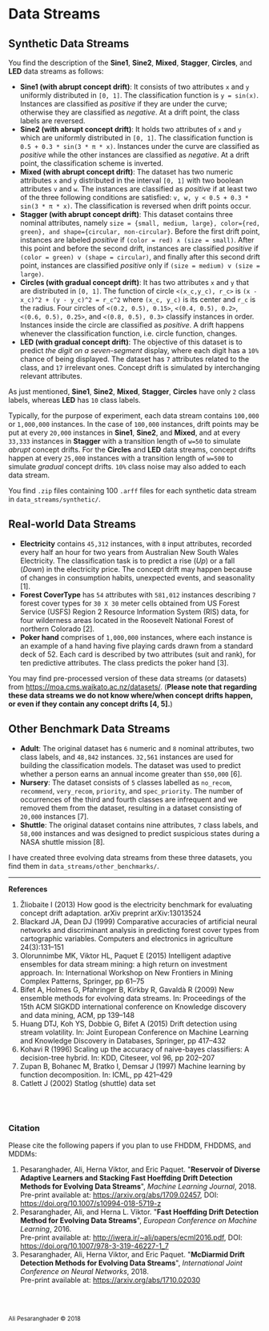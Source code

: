 # Data Streams

## Synthetic Data Streams

You find the description of the **Sine1**, **Sine2**, **Mixed**, **Stagger**, **Circles**, and **LED** data streams as follows: 
* **Sine1 (with abrupt concept drift)**: It consists of two attributes `x` and `y` uniformly distributed in `[0, 1]`. The classification function is `y = sin(x)`. Instances are classified as _positive_ if they are under the curve; otherwise they are classified as _negative_. At a drift point, the class labels are reversed.
* **Sine2 (with abrupt concept drift)**: It holds two attributes of `x` and `y` which are uniformly distributed in `[0, 1]`. The classification function is `0.5 + 0.3 * sin(3 * π * x)`. Instances under the curve are classified as _positive_ while the other instances are classified as _negative_. At a drift point, the classification scheme is inverted.
* **Mixed (with abrupt concept drift)**: The dataset has two numeric attributes `x` and `y` distributed in the interval `[0, 1]` with two boolean attributes `v` and `w`. The instances are classified as _positive_ if at least two of the three following conditions are satisfied: `v, w, y < 0.5 + 0.3 * sin(3 * π * x)`. The classification is reversed when drift points occur.
* **Stagger (with abrupt concept drift)**: This dataset contains three nominal attributes, namely `size = {small, medium, large}, color={red, green}, and shape={circular, non-circular}`. Before the first drift point, instances are labeled _positive_ if `(color = red) ∧ (size = small)`. After this point and before the second drift, instances are classified _positive_ if `(color = green) v (shape = circular)`, and finally after this second drift point, instances are classified _positive_ only if `(size = medium) v (size = large)`.
* **Circles (with gradual concept drift)**: It has two attributes `x` and `y` that are distributed in `[0, 1]`. The function of circle `<(x_c,y_c), r_c>` is `(x - x_c)^2 + (y - y_c)^2 = r_c^2` where `(x_c, y_c)` is its center and `r_c` is the radius. Four circles of `<(0.2, 0.5), 0.15>`, `<(0.4, 0.5), 0.2>`, `<(0.6, 0.5), 0.25>`, and `<(0.8, 0.5), 0.3>` classify instances in order. Instances inside the circle are classified as _positive_. A drift happens whenever the classification function, i.e. circle function, changes.
* **LED (with gradual concept drift)**: The objective of this dataset is to predict _the digit on a seven-segment_ display, where each digit has a `10%` chance of being displayed. The dataset has `7` attributes related to the class, and `17` irrelevant ones. Concept drift is simulated by interchanging relevant attributes.

As just mentioned, **Sine1**, **Sine2**, **Mixed**, **Stagger**, **Circles** have only `2` class labels, whereas **LED** has `10` class labels.

Typically, for the purpose of experiment, each data stream contains `100,000` or `1,000,000` instances. In the case of `100,000` instances, drift points may be put at every `20,000` instances in **Sine1**, **Sine2**, and **Mixed**, and at every `33,333` instances in **Stagger** with a transition length of `w=50` to simulate _abrupt_ concept drifts. For the **Circles** and **LED** data streams, concept drifts happen at every `25,000` instances with a transition length of `w=500` to simulate _gradual_ concept drifts. `10%` class noise may also added to each data stream.

You find `.zip` files containing 100 `.arff` files for each synthetic data stream in `data_streams/synthetic/`.

## Real-world Data Streams

* **Electricity** contains `45,312` instances, with `8` input attributes, recorded every half an hour for two years from Australian New South Wales Electricity. The classification task is to predict a rise (_Up_) or a fall (_Down_) in the electricity price. The concept drift may happen because of changes in consumption habits, unexpected events, and seasonality [1].
* **Forest CoverType** has `54` attributes with `581,012` instances describing `7` forest cover types for `30 X 30` meter cells obtained from US Forest Service (USFS) Region 2 Resource Information System (RIS) data, for four wilderness areas located in the Roosevelt National Forest of northern Colorado [2].
* **Poker hand** comprises of `1,000,000` instances, where each instance is an example of a hand having five playing cards drawn from a standard deck of 52. Each card is described by two attributes (suit and rank), for ten predictive attributes. The class predicts the poker hand [3].

You may find pre-processed version of these data streams (or datasets) from https://moa.cms.waikato.ac.nz/datasets/. (**Please note that regarding these data streams we do not know where/when concept drifts happen, or even if they contain any concept drifts [4, 5].**)

## Other Benchmark Data Streams

* **Adult**: The original dataset has `6` numeric and `8` nominal attributes, two class labels, and `48,842` instances. `32,561` instances are used for building the classification models. The dataset was used to predict whether a person earns an annual income greater than `$50,000` [6].
* **Nursery**: The dataset consists of `5` classes labelled as  `no_recom`, `recommend`, `very_recom`, `priority`, and `spec_priority`. The number of occurrences of the third and fourth classes are infrequent and we removed them from the dataset, resulting in a dataset consisting of `20,000` instances [7].
* **Shuttle**: The original dataset contains nine attributes, `7` class labels, and `58,000` instances and was designed to predict suspicious states during a NASA shuttle mission [8].

I have created three evolving data streams from these three datasets, you find them in `data_streams/other_benchmarks/`.

<hr/>

<b>References</b>
  <ol>
    <li>Žliobaite I (2013) How good is the electricity benchmark for evaluating concept drift adaptation. arXiv preprint arXiv:13013524</li>
    <li>Blackard JA, Dean DJ (1999) Comparative accuracies of artificial neural networks and discriminant analysis in predicting forest cover types from cartographic variables. Computers and electronics in agriculture 24(3):131–151</li>
    <li>Olorunnimbe MK, Viktor HL, Paquet E (2015) Intelligent adaptive ensembles for data stream mining: a high return on investment approach. In: International Workshop on New Frontiers in Mining Complex Patterns, Springer, pp 61–75</li>
    <li>Bifet A, Holmes G, Pfahringer B, Kirkby R, Gavaldà R (2009) New ensemble methods for evolving data streams. In: Proceedings of the 15th ACM SIGKDD international conference on Knowledge discovery and data mining, ACM, pp 139–148</li>
    <li>Huang DTJ, Koh YS, Dobbie G, Bifet A (2015) Drift detection using stream volatility. In: Joint European Conference on Machine Learning and Knowledge Discovery in Databases, Springer, pp 417–432</li>
    <li>Kohavi R (1996) Scaling up the accuracy of naive-bayes classifiers: A decision-tree hybrid. In: KDD, Citeseer, vol 96, pp 202–207</li>
    <li>Zupan B, Bohanec M, Bratko I, Demsar J (1997) Machine learning by function decomposition. In: ICML, pp 421–429</li>
    <li>Catlett J (2002) Statlog (shuttle) data set</li>
  </ol>

<br/>
<br/>

### Citation

Please cite the following papers if you plan to use FHDDM, FHDDMS, and MDDMs:

1. Pesaranghader, Ali, Herna Viktor, and Eric Paquet. "__Reservoir of Diverse Adaptive Learners and Stacking Fast Hoeffding Drift Detection Methods for Evolving Data Streams__", *Machine Learning Journal*, 2018. <br />
Pre-print available at: https://arxiv.org/abs/1709.02457, DOI: https://doi.org/10.1007/s10994-018-5719-z
2. Pesaranghader, Ali, and Herna L. Viktor. "__Fast Hoeffding Drift Detection Method for Evolving Data Streams__", *European Conference on Machine Learning*, 2016. <br />
Pre-print available at: http://iwera.ir/~ali/papers/ecml2016.pdf, DOI: https://doi.org/10.1007/978-3-319-46227-1_7
3. Pesaranghader, Ali, Herna Viktor, and Eric Paquet. "__McDiarmid Drift Detection Methods for Evolving Data Streams__", *International Joint Conference on Neural Networks*, 2018. <br />
Pre-print available at: https://arxiv.org/abs/1710.02030

<br/>
<br/>

<sub>Ali Pesaranghader © 2018</sub>
